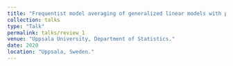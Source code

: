```yaml
---
title: "Frequentist model averaging of generalized linear models with penalization."
collection: talks
type: "Talk"
permalink: talks/review_1
venue: "Uppsala University, Department of Statistics."
date: 2020
location: "Uppsala, Sweden."
---
```


